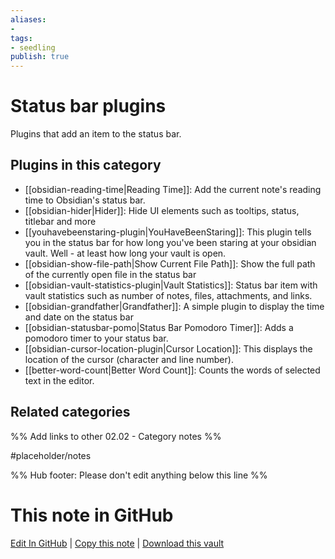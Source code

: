 ```yaml
---
aliases:
- 
tags: 
- seedling 
publish: true
---
```



# Status bar plugins

Plugins that add an item to the status bar.

## Plugins in this category

- [[obsidian-reading-time|Reading Time]]: Add the current note's reading time to Obsidian's status bar.
- [[obsidian-hider|Hider]]: Hide UI elements such as tooltips, status, titlebar and more
- [[youhavebeenstaring-plugin|YouHaveBeenStaring]]: This plugin tells you in the status bar for how long you've been staring at your obsidian vault. Well - at least how long your vault is open.
- [[obsidian-show-file-path|Show Current File Path]]: Show the full path of the currently open file in the status bar
- [[obsidian-vault-statistics-plugin|Vault Statistics]]: Status bar item with vault statistics such as number of notes, files, attachments, and links.
- [[obsidian-grandfather|Grandfather]]: A simple plugin to display the time and date on the status bar
- [[obsidian-statusbar-pomo|Status Bar Pomodoro Timer]]: Adds a pomodoro timer to your status bar.
- [[obsidian-cursor-location-plugin|Cursor Location]]: This displays the location of the cursor (character and line number).
- [[better-word-count|Better Word Count]]: Counts the words of selected text in the editor.

## Related categories

%% Add links to other 02.02 - Category notes %%

#placeholder/notes

%% Hub footer: Please don't edit anything below this line %%

# This note in GitHub

<span class="git-footer">[Edit In GitHub](https://github.dev/obsidian-community/obsidian-hub/blob/main/02%20-%20Community%20Expansions/02.01%20Plugins%20by%20Category/Status%20bar%20plugins.md "git-hub-edit-note") | [Copy this note](https://raw.githubusercontent.com/obsidian-community/obsidian-hub/main/02%20-%20Community%20Expansions/02.01%20Plugins%20by%20Category/Status%20bar%20plugins.md "git-hub-copy-note") | [Download this vault](https://github.com/obsidian-community/obsidian-hub/archive/refs/heads/main.zip "git-hub-download-vault") </span>
